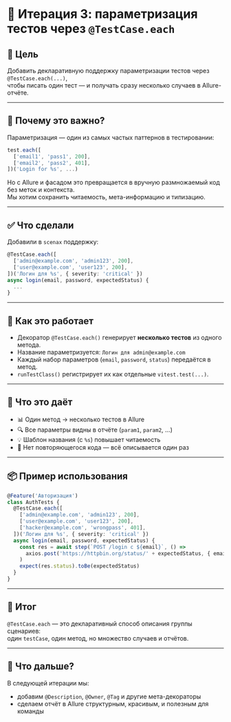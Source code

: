 # 🔁 Итерация 3: параметризация тестов через `@TestCase.each`

## 🎯 Цель

Добавить декларативную поддержку параметризации тестов через `@TestCase.each(...)`,  
чтобы писать один тест — и получать сразу несколько случаев в Allure-отчёте.

---

## 🤔 Почему это важно?

Параметризация — один из самых частых паттернов в тестировании:

```ts
test.each([
  ['email1', 'pass1', 200],
  ['email2', 'pass2', 401],
])('Login for %s', ...)
```

Но с Allure и фасадом это превращается в вручную размножаемый код без меток и контекста.  
Мы хотим сохранить читаемость, мета-информацию и типизацию.

---

## ✅ Что сделали

Добавили в `scenax` поддержку:

```ts
@TestCase.each([
  ['admin@example.com', 'admin123', 200],
  ['user@example.com', 'user123', 200],
])('Логин для %s', { severity: 'critical' })
async login(email, password, expectedStatus) {
  ...
}
```

---

## 🔬 Как это работает

- Декоратор `@TestCase.each()` генерирует **несколько тестов** из одного метода.
- Название параметризуется: `Логин для admin@example.com`
- Каждый набор параметров (`email`, `password`, `status`) передаётся в метод.
- `runTestClass()` регистрирует их как отдельные `vitest.test(...)`.

---

## 🧠 Что это даёт

- 📊 Один метод → несколько тестов в Allure
- 🔍 Все параметры видны в отчёте (`param1`, `param2`, ...)
- 💡 Шаблон названия (с `%s`) повышает читаемость
- 🔁 Нет повторяющегося кода — всё описывается один раз

---

## 📦 Пример использования

```ts
@Feature('Авторизация')
class AuthTests {
  @TestCase.each([
    ['admin@example.com', 'admin123', 200],
    ['user@example.com', 'user123', 200],
    ['hacker@example.com', 'wrongpass', 401],
  ])('Логин для %s', { severity: 'critical' })
  async login(email, password, expectedStatus) {
    const res = await step(`POST /login с ${email}`, () =>
      axios.post('https://httpbin.org/status/' + expectedStatus, { email, password })
    )
    expect(res.status).toBe(expectedStatus)
  }
}
```

---

## 🧩 Итог

`@TestCase.each` — это декларативный способ описания группы сценариев:  
один `testCase`, один метод, но множество случаев и отчётов.

---

## 🚧 Что дальше?

В следующей итерации мы:
- добавим `@Description`, `@Owner`, `@Tag` и другие мета-декораторы
- сделаем отчёт в Allure структурным, красивым, и полезным для команды
